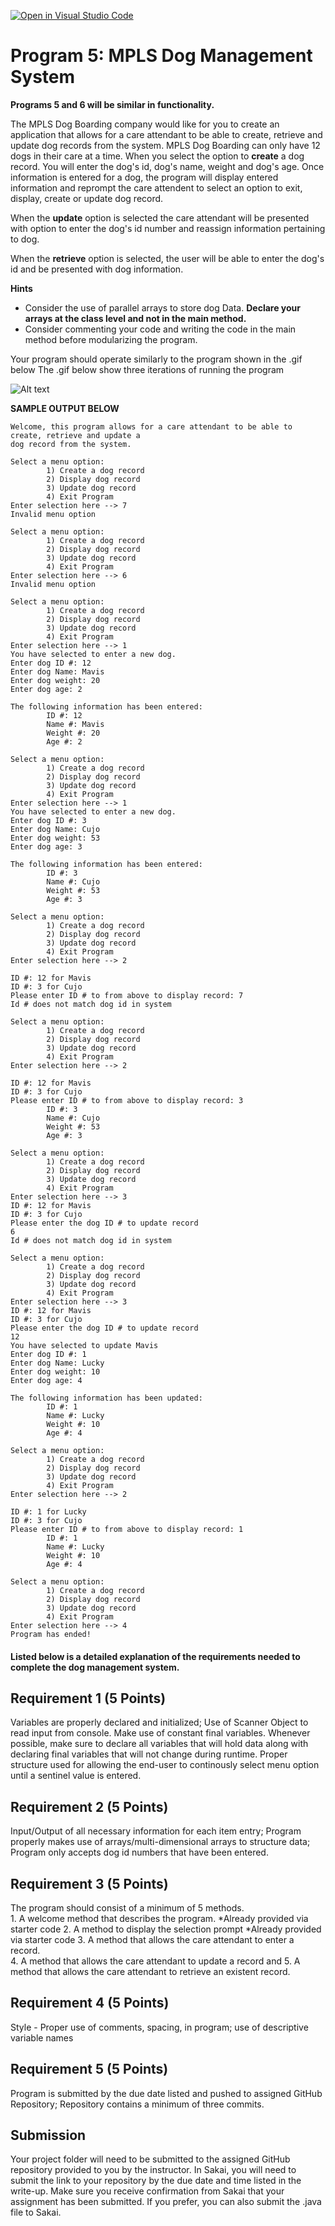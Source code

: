 [![Open in Visual Studio Code](https://classroom.github.com/assets/open-in-vscode-c66648af7eb3fe8bc4f294546bfd86ef473780cde1dea487d3c4ff354943c9ae.svg)](https://classroom.github.com/online_ide?assignment_repo_id=8576529&assignment_repo_type=AssignmentRepo)
# Program 5: MPLS Dog Management System
**Programs 5 and 6 will be similar in functionality.**

The MPLS Dog Boarding company would like for you to create an application that allows for a care attendant to be able 
to create, retrieve and update dog records from the system. MPLS Dog Boarding can only have 12 dogs in their care at a time. When you select the option to **create** a dog record.  You will 
enter the dog's id, dog's name, weight and dog's age.  Once information is entered for a dog, the program will display
entered information and reprompt the care attendent to select an option to exit, display, create or update dog record.  

When the **update** option is selected the care attendant will be presented with option to enter the dog's id number and reassign information
pertaining to dog.  

When the **retrieve** option is selected, the user will be able to enter the dog's id and be presented
with dog information.

**Hints**
- Consider the use of parallel arrays to store dog Data.  **Declare your arrays at the class level and not in the main method.**
- Consider commenting your code and writing the code in the main method before modularizing the program.

Your program should operate similarly to the program shown in the .gif below The .gif below show three iterations of running the program

![Alt text](https://instructorc.github.io/site/slides/java/images/methods/sample_output_prog5.gif "Program 5 Execution Example")

**SAMPLE OUTPUT BELOW**
```
Welcome, this program allows for a care attendant to be able to create, retrieve and update a 
dog record from the system.

Select a menu option:
        1) Create a dog record
        2) Display dog record 
        3) Update dog record  
        4) Exit Program       
Enter selection here --> 7    
Invalid menu option

Select a menu option:
        1) Create a dog record
        2) Display dog record 
        3) Update dog record  
        4) Exit Program       
Enter selection here --> 6    
Invalid menu option

Select a menu option:
        1) Create a dog record
        2) Display dog record 
        3) Update dog record  
        4) Exit Program       
Enter selection here --> 1    
You have selected to enter a new dog.
Enter dog ID #: 12
Enter dog Name: Mavis
Enter dog weight: 20
Enter dog age: 2

The following information has been entered:
        ID #: 12
        Name #: Mavis
        Weight #: 20
        Age #: 2

Select a menu option:
        1) Create a dog record
        2) Display dog record
        3) Update dog record
        4) Exit Program
Enter selection here --> 1
You have selected to enter a new dog.
Enter dog ID #: 3
Enter dog Name: Cujo
Enter dog weight: 53
Enter dog age: 3

The following information has been entered:
        ID #: 3
        Name #: Cujo
        Weight #: 53
        Age #: 3

Select a menu option:
        1) Create a dog record
        2) Display dog record
        3) Update dog record
        4) Exit Program
Enter selection here --> 2
 
ID #: 12 for Mavis
ID #: 3 for Cujo
Please enter ID # to from above to display record: 7
Id # does not match dog id in system

Select a menu option:
        1) Create a dog record
        2) Display dog record
        3) Update dog record
        4) Exit Program
Enter selection here --> 2
 
ID #: 12 for Mavis
ID #: 3 for Cujo
Please enter ID # to from above to display record: 3
        ID #: 3
        Name #: Cujo
        Weight #: 53
        Age #: 3

Select a menu option:
        1) Create a dog record
        2) Display dog record
        3) Update dog record
        4) Exit Program
Enter selection here --> 3
ID #: 12 for Mavis
ID #: 3 for Cujo
Please enter the dog ID # to update record
6
Id # does not match dog id in system

Select a menu option:
        1) Create a dog record
        2) Display dog record
        3) Update dog record
        4) Exit Program
Enter selection here --> 3
ID #: 12 for Mavis
ID #: 3 for Cujo
Please enter the dog ID # to update record
12
You have selected to update Mavis
Enter dog ID #: 1
Enter dog Name: Lucky
Enter dog weight: 10
Enter dog age: 4

The following information has been updated:
        ID #: 1
        Name #: Lucky
        Weight #: 10
        Age #: 4

Select a menu option:
        1) Create a dog record
        2) Display dog record
        3) Update dog record
        4) Exit Program
Enter selection here --> 2
 
ID #: 1 for Lucky
ID #: 3 for Cujo
Please enter ID # to from above to display record: 1
        ID #: 1
        Name #: Lucky
        Weight #: 10
        Age #: 4

Select a menu option:
        1) Create a dog record
        2) Display dog record
        3) Update dog record
        4) Exit Program
Enter selection here --> 4
Program has ended!
```

#### Listed below is a detailed explanation of the requirements needed to complete the dog management system.  

## Requirement 1 (5 Points) 
Variables are properly declared and initialized; Use of Scanner Object to read input from console. Make use of constant final variables. 
Whenever possible, make sure to declare all variables that will hold data along with declaring final variables that will not change during runtime.
Proper structure used for allowing the end-user to continously select menu option until a sentinel value is entered.

## Requirement 2 (5 Points) 
Input/Output of all necessary information for each item entry; Program properly makes use of arrays/multi-dimensional arrays to structure data;
Program only accepts dog id numbers that have been entered.

## Requirement 3 (5 Points) 
The program should consist of a minimum of 5 methods.  
    1. A welcome method that describes the program.  *Already provided via starter code
    2. A method to display the selection prompt *Already provided via starter code
    3. A method that allows the care attendant to enter a record.  
    4. A method that allows the care attendant to update a record and 
    5. A method that allows the care attendant to retrieve an existent record.

## Requirement 4 (5 Points) 
Style - Proper use of comments, spacing, in program; use of descriptive variable names

## Requirement 5 (5 Points) 
Program is submitted by the due date listed and pushed to assigned GitHub Repository; Repository contains a minimum of three commits.

## Submission
Your project folder will need to be submitted to the assigned GitHub repository provided to you by the instructor. In Sakai, you will need to submit the link to your repository by the due date and time listed in the write-up. Make sure you receive confirmation from Sakai that your assignment has been submitted.
If you prefer, you can also submit the .java file to Sakai.
